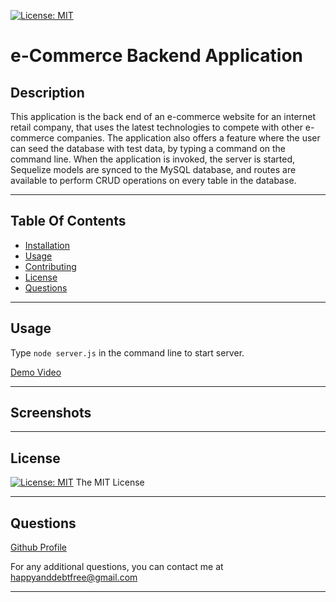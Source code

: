 [![License: MIT](https://img.shields.io/badge/License-MIT-yellow.svg)](https://opensource.org/licenses/MIT)

# e-Commerce Backend Application

## Description

This application is the back end of an e-commerce website for an internet retail company, that uses the latest technologies to compete with other e-commerce companies. The application also offers a feature where the user can seed the database with test data, by typing a command on the command line.  When the application is invoked, the server is started, Sequelize models are synced to the MySQL database, and routes are available to perform CRUD operations on every table in the database.  


---

## Table Of Contents
- [Installation](#installation)
- [Usage](#usage)
- [Contributing](#contributing)
- [License](#license)
- [Questions](#questions)

---


## Usage

Type `node server.js` in the command line to start server.

[Demo Video](https://drive.google.com/file/d/1HgHTlm9LGfqYbhtCgjW3Lj6FD75W66_A/view)


---

## Screenshots

---

## License

[![License: MIT](https://img.shields.io/badge/License-MIT-yellow.svg)](https://opensource.org/licenses/MIT)
The MIT License

---

## Questions

[Github Profile](https://www.github.com/mikeyboxx)

For any additional questions, you can contact me at happyanddebtfree@gmail.com

---
